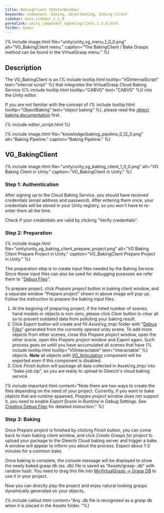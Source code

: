 ```yaml
---
title: BakingClient [EditorWindow]
keywords: component, baking, objectbaking, baking-client
sidebar: main_sidebar_1_1_0
permalink: unity_component_vgbakingclient.1.1.0.html
folder: mydoc
---
```


{% include image.html file="unity/unity_vg_menu_1_0_0.png" alt="VG_BakingClient menu." caption="The BakingClient / Bake Grasps method can be found in the VirtualGrasp menu." %}

## Description

The VG_BakingClient is an {% include tooltip.html tooltip="VGInternalScript" text="internal script" %} that integrates the VirtualGrasp Cloud Baking Service ({% include tooltip.html tooltip="CABVG" text="CABVG" %}) into the Unity editor. 

If you are not familiar with the concept of {% include tooltip.html tooltip="ObjectBaking" text="object baking" %}, please read the [object baking documentation](object_baking.1.1.0.html) first.

{% include editor_script.html %}

{% include image.html file="knowledge/baking_pipeline_0_12_0.png" alt="Baking Pipeline." caption="Baking Pipeline." %}


## VG_BakingClient

{% include image.html file="unity/unity_vg_baking_client_1_0_0.png" alt="VG Baking Client in Unity." caption="VG_BakingClient in Unity." %}

<!--{% include warning.html content="CABVG is currently ongoing maintenance and an upgrade to version 2.0. It is therefore not available and the documentation below deprecated." %}-->

### Step 1: Authentication

After signing up to the Cloud Baking Service, you should have received credentials (email address and password). After entering them once, your credentials will be stored in your Unity registry, so you won't have to re-enter them all the time.

Check if your credentials are valid by clicking "Verify credentials".

### Step 2: Preparation

{% include image.html file="unity/unity_vg_baking_client_prepare_project.png" alt="VG Baking Client Prepare Project in Unity." caption="VG_BakingClient Prepare Project in Unity." %}

The preparation step is to create input files needed by the Baking Service. Since these input files can also be used for debugging purposes we refer them to "[Debug Files](debug_files.1.1.0.html#debug-files-content)". 

To prepare project, click _Prepare project_ button in baking client window, and a separate window "Prepare project" shown in above image will pop up. Follow the instruction to prepare the baking input files:
1. At the begining of preparing project, if the listed number of scenes, hand models or objects is non-zero, please click _Clear_ button to clear all so to prevent outdated data from polluting your baking result. 
2. Click _Export_ button will create and fill _Asset/vg_tmp/_ folder with "[Debug Files](debug_files.1.1.0.html#debug-files-content)" generated from the currently opened unity scene. To add more objects from other scenes, close this _Prepare project_ window, open the other scene, open this _Prepare project_ window and _Export_ again. Such process goes on untill you have accumulated all scenes that have {% include tooltip.html tooltip="VGInteractable" text="interactable" %} objects. **Note** all objects with [VG_Articulation](unity_component_vgarticulation.1.1.0.html) component will be exported even if this component is disabled.
3. Click _Finish_ button will package all data collected in Asset/vg_tmp/ into "bake-job.zip", so you are ready to upload to Gleechi's cloud baking service. 

{% include important.html content="Note there are two ways to create the files depending on the need of your project. Currently, if you want to bake objects that are runtime spawned, _Prepare project_ window does not support it, you need to enable _Export Scene in Runtime_ in Debug Settings. See [Creating Debug Files](debug_files.1.1.0.html#creating-debug-files) for detailed instruction." %}

### Step 3: Baking

Once _Prepare project_ is finished by clicking _Finish_ button, you can come back to main baking client window, and click _Create Grasps for project_ to upload your package to the Gleechi Cloud baking server and trigger a bake. 
A window will appear to inform you about the process. Expect about 1-2 minutes for a common bake. 

Once baking is complete, the console message will be displayed to show the newly baked grasp db (as .db) file is saved as "Assets/grasp-<hash>.db" with random hash. You need to drag this file into [MyVirtualGrasp -> Grasp DB](unity_component_myvirtualgrasp.1.1.0.html#grasp-db) to use it in your project.

Now you can directly play the project and enjoy natural looking grasps dynamically generated on your objects.

{% include callout.html content="Any .db file is recognized as a grasp db when it is placed in the Assets folder. "%}